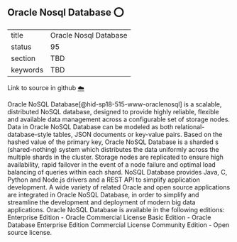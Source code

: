## Oracle Nosql Database :o:


|          |                       |
| -------- | --------------------- |
| title    | Oracle Nosql Database |
| status   | 95                    |
| section  | TBD                   |
| keywords | TBD                   |

Link to source in github [:cloud:](https://github.com/cloudmesh/technologies/blob/master/chapters/incomming/abstract-OracleNosqlDB.md)



Oracle NoSQL Database[@hid-sp18-515-www-oraclenosql] is a scalable,
distributed NoSQL database, designed to provide highly reliable,
flexible and available data management across a configurable set of
storage nodes. Data in Oracle NoSQL Database can be modeled as both
relational-database-style tables, JSON documents or key-value pairs.
Based on the hashed value of the primary key, Oracle NoSQL Database is a
sharded s (shared-nothing) system which distributes the data uniformly
across the multiple shards in the cluster. Storage nodes are replicated
to ensure high availability, rapid failover in the event of a node
failure and optimal load balancing of queries within each shard. NoSQL
Database provides Java, C, Python and Node.js drivers and a REST API to
simplify application development. A wide variety of related Oracle and
open source applications are integrated in Oracle NoSQL Database, in
order to simplify and streamline the development and deployment of
modern big data applications. Oracle NoSQL Database is available in the
following editions: Enterprise Edition - Oracle Commercial License Basic
Edition - Oracle Database Enterprise Edition Commercial License
Community Edition - Open source license.

